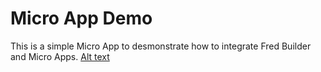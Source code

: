 # Micro App Demo

This is a simple Micro App to desmonstrate how to integrate Fred Builder and Micro Apps. 
[Alt text](/public/micro-app-flow.png?raw=true "Title")